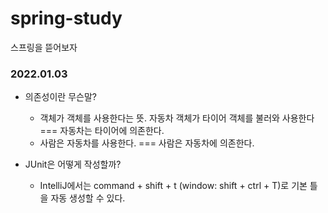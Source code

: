 # spring-study
스프링을 뜯어보자

### 2022.01.03

- 의존성이란 무슨말?
  - 객체가 객체를 사용한다는 뜻. 자동차 객체가 타이어 객체를 불러와 사용한다 === 자동차는 타이어에 의존한다.
  - 사람은 자동차를 사용한다. === 사람은 자동차에 의존한다.
 
- JUnit은 어떻게 작성할까?
  - IntelliJ에서는 command + shift + t (window: shift + ctrl + T)로 기본 틀을 자동 생성할 수 있다. 

